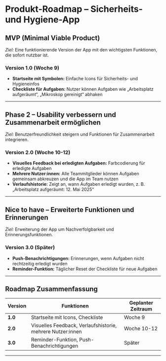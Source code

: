 # Produkt-Roadmap – Sicherheits- und Hygiene-App

## MVP (Minimal Viable Product)  
*Ziel:* Eine funktionierende Version der App mit den wichtigsten Funktionen, die sofort nutzbar ist.

### **Version 1.0 (Woche 9)**  
- **Startseite mit Symbolen:** Einfache Icons für Sicherheits- und Hygieneinfos
- **Checkliste für Aufgaben:** Nutzer können Aufgaben wie „Arbeitsplatz aufgeräumt“, „Mikroskop gereinigt“ abhaken
---

## Phase 2 – Usability verbessern und Zusammenarbeit ermöglichen  
*Ziel:* Benutzerfreundlichkeit steigern und Funktionen für Zusammenarbeit integrieren.

### **Version 2.0 (Woche 10-12)**  
- **Visuelles Feedback bei erledigten Aufgaben:** Farbcodierung für erledigte Aufgaben
- **Mehrere Nutzer:innen:** Alle Teammitglieder können Aufgaben gemeinsam abkreuzen und die App im Team nutzen
- **Verlaufshistorie:** Zeigt an, wann Aufgaben erledigt wurden, z. B. „Arbeitsplatz aufgeräumt: 12. Mai 2025“
---


## Nice to have – Erweiterte Funktionen und Erinnerungen  
*Ziel:* Erweiterung der App um Nachverfolgbarkeit und Erinnerungsfunktionen.

### **Version 3.0 (Später)**  
- **Push-Benachrichtigungen:** Erinnerungen, wenn Aufgaben nicht rechtzeitig erledigt wurden
- **Reminder-Funktion:** Täglicher Reset der Checkliste für neue Aufgaben

---

## Roadmap Zusammenfassung

| Version  | Funktionen                                                        | Geplanter Zeitraum |
|----------|-------------------------------------------------------------------|--------------------|
| **1.0**  | Startseite mit Icons, Checkliste                                  | Woche 9            |
| **2.0**  | Visuelles Feedback, Verlaufshistorie, mehrere Nutzer:innen        | Woche 10-12        |
| **3.0**  | Reminder-Funktion, Push-Benachrichtigungen                        | Später             |

---
